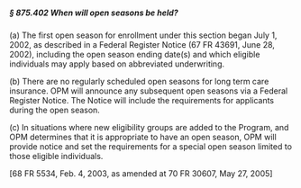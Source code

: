 ##### § 875.402 When will open seasons be held? #####

(a) The first open season for enrollment under this section began July 1, 2002, as described in a Federal Register Notice (67 FR 43691, June 28, 2002), including the open season ending date(s) and which eligible individuals may apply based on abbreviated underwriting.

(b) There are no regularly scheduled open seasons for long term care insurance. OPM will announce any subsequent open seasons via a Federal Register Notice. The Notice will include the requirements for applicants during the open season.

(c) In situations where new eligibility groups are added to the Program, and OPM determines that it is appropriate to have an open season, OPM will provide notice and set the requirements for a special open season limited to those eligible individuals.

[68 FR 5534, Feb. 4, 2003, as amended at 70 FR 30607, May 27, 2005]